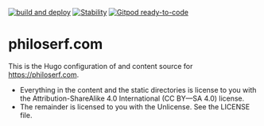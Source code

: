 [![build and deploy](https://github.com/philoserf/philoserf.com/actions/workflows/gh-pages.yml/badge.svg)](https://github.com/philoserf/philoserf.com/actions/workflows/gh-pages.yml)
[![Stability](https://masterminds.github.io/stability/active.svg)](https://masterminds.github.io/stability/)
[![Gitpod ready-to-code](https://img.shields.io/badge/Gitpod-ready--to--code-blue?logo=gitpod)](https://gitpod.io/#https://github.com/philoserf/philoserf.com)

# philoserf.com

This is the Hugo configuration of and content source for <https://philoserf.com>.

- Everything in the content and the static directories is license to you with the Attribution-ShareAlike 4.0 International (CC BY—SA 4.0) license.
- The remainder is licensed to you with the Unlicense. See the LICENSE file.
